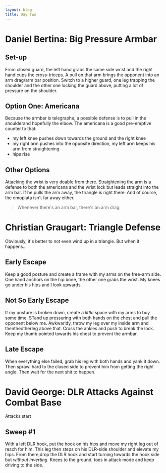 ```yaml
---
layout: blog
title: Day Two
---
```

# Daniel Bertina: Big Pressure Armbar

## Set-up

From closed guard, the left hand grabs the same side wrist and the right hand cups the cross-triceps. A pull on that arm brings the opponent into an arm drag/arm bar position. Switch to a higher guard, one leg trapping the shoulder and the other one locking the guard above, putting a lot of pressure on the shoulder.

## Option One: Americana

Because the armbar is telegraphe, a possible defense is to pull in the shoulderand hopefully the elbow. The americana is a good pre-emptive counter to that:

- my left knee pushes down towards the ground and the right knee
- my right arm pushes into the opposite direction, my left arm keeps his arm from straightening
- hips rise

## Other Options

Attacking the wrist is very doable from there. Straightening the arm is a defense to both the americana and the wrist lock but leads straight into the arm bar. If he pulls the arm away, the triangle is right there. And of course, the omoplata isn't far away either.

> Whenever there's an arm bar, there's an arm drag

# Christian Graugart: Triangle Defense

Obviously, it's better to not even wind up in a triangle. But when it happens…

## Early Escape

Keep a good posture and create a frame with my arms on the free-arm side. One hand anchors on the hip bone, the other one grabs the wrist. My knees go under his hips and I look upwards.

## Not So Early Escape

If my posture is broken down, create a *little* space with my arms to buy some time. STand up pressuring with both hands on the chest and pull the opponent below me. Awkwarldy, throw my leg over my inside arm and thentheotherleg above that. Cross the ankles and push to break the lock. Keep my thumb pointed towards his chest to prevent the armbar.

## Late Escape

When everything else failed, grab his leg with both hands and yank it down. Then sprawl hard to the closed side to prevent him from getting the right angle. Then wait for the next shit to happen.


# David George: DLR Attacks Against Combat Base

Attacks start

## Sweep #1

With a left DLR hook, put the hook on his hips and move my right leg out of reach for him. This leg then steps on his DLR-side shoulder and elevate my hips. From there,drop the DLR hook and start turning towards the hook side but *without inverting*. Knees to the ground, toes in attack mode and keep driving to the side. 